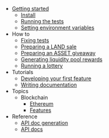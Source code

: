 - [Getting started](index.md)
    - [Install](intro/index.md)
    - [Running the tests](intro/running-tests.md)
    - [Setting environment variables](intro/setting-environment-variables.md)
- How to
    - [Fixing tests](howto/fixing-tests.md)
    - [Preparing a LAND sale](howto/preparing-land-sale.md)
    - [Preparing an ASSET giveaway](howto/preparing-asset-giveaway.md)
    - [Generating liquidity pool rewards](howto/generating-liquidity-pool-rewards.md)
    - [Running a lottery](howto/running-lottery.md)
- Tutorials
    - [Developing your first feature](tutorials/developing-first-feature.md)
    - [Writing documentation](tutorials/writing-documentation.md)
- Topics
    - Blockchain
        - [Ethereum](topics/blockchain/ethereum.md)
        - [Features](topics/blockchain/features.md)
- Reference
    - [API doc generation](reference/docgen.md)
    - [API docs](reference/docgen/src/)

